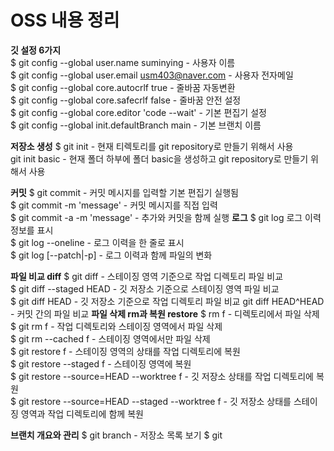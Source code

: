 # OSS 내용 정리
**깃 설정 6가지**                                                                                                              
$ git config --global user.name suminying - 사용자 이름                                                                       
$ git config --global user.email usm403@naver.com - 사용자 전자메일                                                          
$ git config --global core.autocrlf true - 줄바꿈 자동변환                                                                   
$ git config --global core.safecrlf false - 줄바꿈 안전 설정                                                                  
$ git config --global core.editor 'code --wait' - 기본 편집기 설정                                                            
$ git config --global init.defaultBranch main - 기본 브랜치 이름

**저장소 생성**
$ git init - 현재 티렉토리를 git repository로 만들기 위해서 사용                                                               
git init basic - 현재 폴더 하부에 폴더 basic을 생성하고 git repository로 만들기 위해서 사용

**커밋**
$ git commit - 커밋 메시지를 입력할 기본 편집기 실행됨                                                                         
$ git commit -m 'message' - 커밋 메시지를 직접 입력                                                                            
$ git commit -a -m 'message' - 추가와 커밋을 함께 실행
**로그**
$ git log 로그 이력 정보를 표시                                                                                               
$ git log --oneline - 로그 이력을 한 줄로 표시                                                                                 
$ git log [--patch|-p] - 로그 이력과 함께 파일의 변화

**파일 비교 diff**
$ git diff - 스테이징 영역 기준으로 작업 디렉토리 파일 비교                                                                    
$ git diff --staged HEAD - 깃 저장소 기준으로 스테이징 영역 파일 비교                                                           
$ git diff HEAD - 깃 저장소 기준으로 작업 디렉토리 파일 비교
git diff HEAD^HEAD - 커밋 간의 파일 비교
**파일 삭제 rm과 복원 restore**
$ rm f - 디렉토리에서 파일 삭제                                                                                               
$ git rm f - 작업 디렉토리와 스테이징 영역에서 파일 삭제                                                                       
$ git rm --cached f - 스테이징 영역에서만 파일 삭제                                                                           
$ git restore f - 스테이징 영역의 상태를 작업 디렉토리에 복원                                                                  
$ git restore --staged f - 스테이징 영역에 복원                                                                              
$ git restore --source=HEAD --worktree f - 깃 저장소 상태를 작업 디렉토리에 복원                                               
$ git restore --source=HEAD --staged --worktree f - 깃 저장소 상태를 스테이징 영역과 작업 디렉토리에 함께 복원

**브랜치 개요와 관리**
$ git branch - 저장소 목록 보기
$ git



  


 
